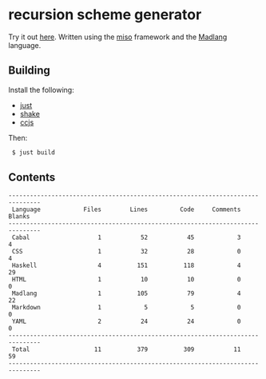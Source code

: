 # recursion scheme generator

Try it out [here](http://vmchale.com/recursion-scheme-generator/index.html).
Written using the [miso](https://haskell-miso.org) framework and the
[Madlang](https://github.com/vmchale/madlang) language.

## Building

Install the following:

  * [just](https://github.com/casey/just)
  * [shake](http://shakebuild.com)
  * [ccjs](https://www.npmjs.com/package/closure-compiler)

Then:

```bash
 $ just build
```

## Contents

```
-------------------------------------------------------------------------------
 Language            Files        Lines         Code     Comments       Blanks
-------------------------------------------------------------------------------
 Cabal                   1           52           45            3            4
 CSS                     1           32           28            0            4
 Haskell                 4          151          118            4           29
 HTML                    1           10           10            0            0
 Madlang                 1          105           79            4           22
 Markdown                1            5            5            0            0
 YAML                    2           24           24            0            0
-------------------------------------------------------------------------------
 Total                  11          379          309           11           59
-------------------------------------------------------------------------------
```

